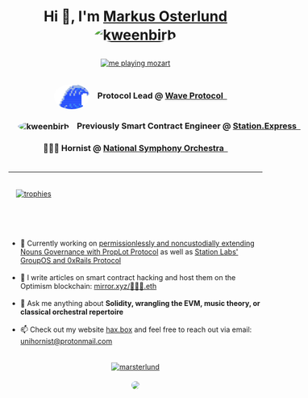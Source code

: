 <h1 align="center">Hi 👋, I'm 
  <a href="https://horn.technology">Markus Osterlund
    <img align="center" style="border-radius: 50%;" src="https://github.com/robriks/robriks/assets/80549215/c6e9dc16-5620-4f3f-893a-2830a6473c98" alt="kweenbirb" height="100" />
  </a>
</h1>
<div align="center" style="display:flex; justify-content: center; padding-top: 10px;">
  <a href="https://www.youtube.com/channel/UCSui8NPYbrK4w89G04jwg0g" target="blank">
    <img align="center" src="assets/2023_03_10_NSO_Basilica_0126.jpg" alt="me playing mozart" height="250" />
  </a>
</div>
<div style="display:flex; align-items:center; justify-content: space-between; padding-top: 10px;">
  <div style="width: 100%;">
    <div>
        <h3 align="center" style="white-space: nowrap">
        &nbsp;&nbsp;&nbsp;&nbsp;&nbsp;<img align="center" style="border-radius: 50%;" src="https://github.com/robriks/robriks/blob/main/assets/wave.svg?raw=true" alt="wave" height="50"/>
        &nbsp;&nbsp;&nbsp;Protocol Lead @ <a href="https://github.com/robriks/nouns-wave-protocol">Wave Protocol&nbsp;&nbsp;</a>
        </h3>
        <h3 align="center" style="white-space: nowrap">
        &nbsp;&nbsp;&nbsp;&nbsp;&nbsp;<img align="center" style="border-radius: 50%;" src="https://github.com/robriks/robriks/assets/80549215/5c39788b-2649-4888-b836-a105481e067e" alt="kweenbirb" height="50"/>
        &nbsp;&nbsp;&nbsp;Previously Smart Contract Engineer @ <a href="https://station.express">Station.Express&nbsp;&nbsp;</a>
        </h3>
        <h3 align="center" style="white-space: nowrap">📯📯📯 Hornist @ <a href="https://www.kennedy-center.org/artists/o/oo-oz/markus-osterlund/">National Symphony Orchestra&nbsp;&nbsp;</a><h3>
    </div>
  </div>
</div>
<hr>
<div style="padding-top: 20px; padding-bottom: 20px; padding-left: 15px;">
    <a href="https://github.com/ryo-ma/github-profile-trophy" target="blank">
    <img align="top" src="https://github-profile-trophy.vercel.app/?username=robriks&title=MultiLanguage,PullRequest,Repositories,Commits" alt="trophies" height="90" />
    </a> 
</div>
<br>
<ul style="padding-top: 30px;">
  <li> 🔭 Currently working on <a href="https://github.com/robriks/nouns-prop-lot">permissionlessly and noncustodially extending Nouns Governance with PropLot Protocol</a> as well as <a href="https://github.com/0xStation/0xrails-core">Station Labs' GroupOS and 0xRails Protocol</a> </li>
  <br>
  <li>📝 I write articles on smart contract hacking and host them on the Optimism blockchain: <a href="https://mirror.xyz/%F0%9F%93%AF%F0%9F%93%AF%F0%9F%93%AF.eth">mirror.xyz/📯📯📯.eth</a></li>
  <br>
  <li> 💬 Ask me anything about <b>Solidity, wrangling the EVM, music theory, or classical orchestral repertoire</b> </li>
  <br>
  <li> 📫 Check out my website&nbsp;<a href="https://hax.box">hax.box</a> and feel free to reach out via email: <a href="https://horn.technology">unihornist@protonmail.com</a> </li>
</ul>
<div align="center" style="padding-top: 20px;"> 
  <div style="padding-bottom: 20px;">
    <a href="https://twitter.com/marsterlund" target="blank"><img src="https://img.shields.io/twitter/follow/marsterlund?logo=twitter&style=for-the-badge" alt="marsterlund" /></a> 
  </div>
  <img style="border-radius: 50%;" src="https://github.com/robriks/robriks/assets/80549215/4151a795-85ff-4d30-ba9e-dd7796050929" height="100">
</div>
